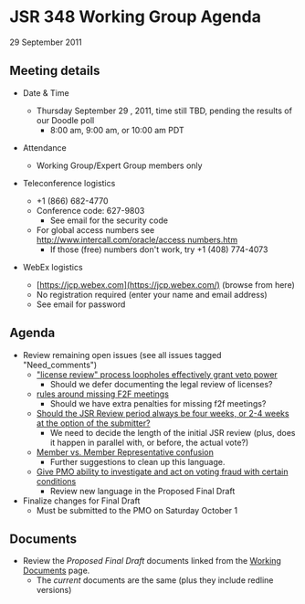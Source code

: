 # JSR 348 Working Group Agenda  
29 September 2011

## Meeting details

*   Date & Time
    *   Thursday September 29 , 2011, time still TBD, pending the results of our Doodle poll
        *   8:00 am, 9:00 am, or 10:00 am PDT
*   Attendance
    *   Working Group/Expert Group members only  

*   Teleconference logistics
    *   +1 (866) 682-4770
    *   Conference code: 627-9803
        *   See email for the security code
    *   For global access numbers see [http://www.intercall.com/oracle/access numbers.htm](http://www.intercall.com/oracle/access_numbers.htm)
        *   If those (free) numbers don't work, try +1 (408) 774-4073
*   WebEx logistics
    *   [https://jcp.webex.com](https://jcp.webex.com/) (browse from here)
    *   No registration required (enter your name and email address)
    *   See email for password

## **Agenda**

*   Review remaining open issues (see all issues tagged "Need_comments")
    *   ["license review" process loopholes effectively grant veto power](http://java.net/jira/browse/JSR348-144)
        *   Should we defer documenting the legal review of licenses?
    *   [rules around missing F2F meetings](http://java.net/jira/browse/JSR348-126)
        *   Should we have extra penalties for missing f2f meetings?
    *   [Should the JSR Review period always be four weeks, or 2-4 weeks at the option of the submitter?](http://java.net/jira/browse/JSR348-120)
        *   We need to decide the length of the initial JSR review (plus, does it happen in parallel with, or before, the actual vote?)
    *   [Member vs. Member Representative confusion](http://java.net/jira/browse/JSR348-115)
        *   Further suggestions to clean up this language.
    *   [Give PMO ability to investigate and act on voting fraud with certain conditions](http://java.net/jira/browse/JSR348-147)
        *   Review new language in the Proposed Final Draft
*   Finalize changes for Final Draft
    *   Must be submitted to the PMO on Saturday October 1

## Documents

*   Review the _Proposed Final Draft_ documents linked from the [Working Documents](https:/github.com/jcp-org/jsr348/pages/WorkingDocuments) page.
    *   The _current_ documents are the same (plus they include redline versions)